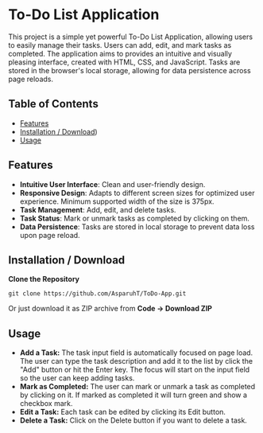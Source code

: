 # To-Do List Application

This project is a simple yet powerful To-Do List Application, allowing users to easily manage their tasks. Users can add, edit, and mark tasks as completed. The application aims to provides an intuitive and visually pleasing interface, created with HTML, CSS, and JavaScript. Tasks are stored in the browser's local storage, allowing for data persistence across page reloads.

## Table of Contents

- [Features](#features)
- [Installation / Download](#installation--download))
- [Usage](#usage)


## Features

- **Intuitive User Interface**: Clean and user-friendly design.
- **Responsive Design**: Adapts to different screen sizes for optimized user experience. Minimum supported width of the size is 375px.
- **Task Management**: Add, edit, and delete tasks.
- **Task Status**: Mark or unmark tasks as completed by clicking on them.
- **Data Persistence**: Tasks are stored in local storage to prevent data loss upon page reload.

## Installation / Download

 **Clone the Repository**
   ````
   git clone https://github.com/AsparuhT/ToDo-App.git
   ````

Or just download it as ZIP archive from **Code -> Download ZIP**

## Usage

- **Add a Task:** The task input field is automatically focused on page load. The user can type the task description and add it to the list by click the "Add" button or hit the Enter key. The focus will start on the input field so the user can keep adding tasks.
- **Mark as Completed:** The user can mark or unmark a task as completed by clicking on it. If marked as completed it will turn green and show a checkbox mark.
- **Edit a Task:** Each task can be edited by clicking its Edit button.
- **Delete a Task:** Click on the Delete button if you want to delete a task.
  
